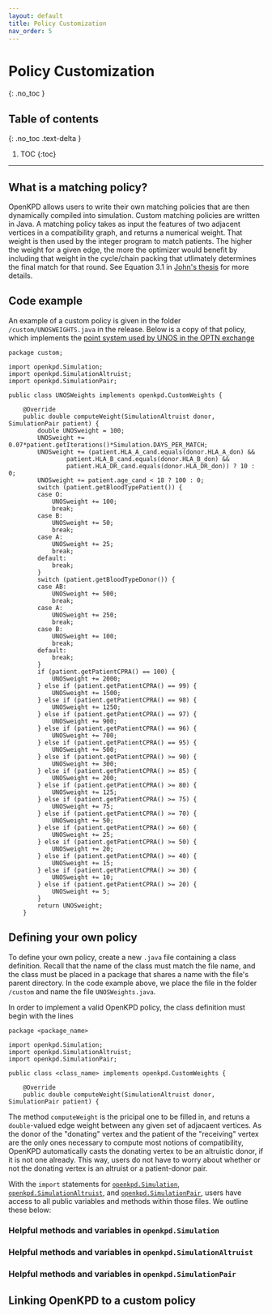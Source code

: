 ```yaml
---
layout: default
title: Policy Customization
nav_order: 5
---
```


# Policy Customization
{: .no_toc }

## Table of contents
{: .no_toc .text-delta }

1. TOC
{:toc}

---

## What is a matching policy?

OpenKPD allows users to write their own matching policies that are then dynamically compiled into simulation. Custom matching policies are written in Java. A matching policy takes as input the features of two adjacent vertices in a compatibility graph, and returns a numerical weight. That weight is then used by the integer program to match patients. The higher the weight for a given edge, the more the optimizer would benefit by including that weight in the cycle/chain packing that utlimately determines the final match for that round. See Equation 3.1 in [John's thesis](http://jpdickerson.com/pubs/dickerson16unified.pdf) for more details. 

## Code example

An example of a custom policy is given in the folder `/custom/UNOSWEIGHTS.java` in the release. Below is a copy of that policy, which implements the [point system used by UNOS in the OPTN exchange](https://optn.transplant.hrsa.gov/media/3239/20191011_kidney_kpd_priority_points.pdf)

```
package custom;

import openkpd.Simulation;
import openkpd.SimulationAltruist;
import openkpd.SimulationPair;

public class UNOSWeights implements openkpd.CustomWeights {

	@Override
	public double computeWeight(SimulationAltruist donor, SimulationPair patient) {
		double UNOSweight = 100;
		UNOSweight += 0.07*patient.getIterations()*Simulation.DAYS_PER_MATCH;
		UNOSweight += (patient.HLA_A_cand.equals(donor.HLA_A_don) &&
				patient.HLA_B_cand.equals(donor.HLA_B_don) &&
				patient.HLA_DR_cand.equals(donor.HLA_DR_don)) ? 10 : 0;
		UNOSweight += patient.age_cand < 18 ? 100 : 0;
		switch (patient.getBloodTypePatient()) {
		case O:
			UNOSweight += 100;
			break;
		case B:
			UNOSweight += 50;
			break;
		case A:
			UNOSweight += 25;
			break;
		default:
			break;
		}
		switch (patient.getBloodTypeDonor()) {
		case AB:
			UNOSweight += 500;
			break;
		case A:
			UNOSweight += 250;
			break;
		case B:
			UNOSweight += 100;
			break;
		default:
			break;
		}
		if (patient.getPatientCPRA() == 100) {
			UNOSweight += 2000;
		} else if (patient.getPatientCPRA() == 99) {
			UNOSweight += 1500;
		} else if (patient.getPatientCPRA() == 98) {
			UNOSweight += 1250;
		} else if (patient.getPatientCPRA() == 97) {
			UNOSweight += 900;
		} else if (patient.getPatientCPRA() == 96) {
			UNOSweight += 700;
		} else if (patient.getPatientCPRA() == 95) {
			UNOSweight += 500;
		} else if (patient.getPatientCPRA() >= 90) {
			UNOSweight += 300;
		} else if (patient.getPatientCPRA() >= 85) {
			UNOSweight += 200;
		} else if (patient.getPatientCPRA() >= 80) {
			UNOSweight += 125;
		} else if (patient.getPatientCPRA() >= 75) {
			UNOSweight += 75;
		} else if (patient.getPatientCPRA() >= 70) {
			UNOSweight += 50;
		} else if (patient.getPatientCPRA() >= 60) {
			UNOSweight += 25;
		} else if (patient.getPatientCPRA() >= 50) {
			UNOSweight += 20;
		} else if (patient.getPatientCPRA() >= 40) {
			UNOSweight += 15;
		} else if (patient.getPatientCPRA() >= 30) {
			UNOSweight += 10;
		} else if (patient.getPatientCPRA() >= 20) {
			UNOSweight += 5;
		}
		return UNOSweight;
	}
  ```


## Defining your own policy

To define your own policy, create a new `.java` file containing a class definition. Recall that the name of the class must match the file name, and the class must be placed in a package that shares a name with the file's parent directory. In the code example above, we place the file in the folder `/custom` and name the file `UNOSWeights.java`. 

In order to implement a valid OpenKPD policy, the class definition must begin with the lines
```
package <package_name>

import openkpd.Simulation;
import openkpd.SimulationAltruist;
import openkpd.SimulationPair;

public class <class_name> implements openkpd.CustomWeights {

	@Override
	public double computeWeight(SimulationAltruist donor, SimulationPair patient) {
```

The method `computeWeight` is the pricipal one to be filled in, and retuns a `double`-valued edge weight between any given set of adjacaent vertices. As the donor of the "donating" vertex and the patient of the "receiving" vertex are the only ones necessary to compute most notions of compatibility, OpenKPD automatically casts the donating vertex to be an altruistic donor, if it is not one already. This way, users do not have to worry about whether or not the donating vertex is an altruist or a patient-donor pair. 

With the `import` statements for [`openkpd.Simulation`](https://github.com/ndurvasula/OpenKPD/blob/master/source/src/openkpd/Simulation.java), [`openkpd.SimulationAltruist`](https://github.com/ndurvasula/OpenKPD/blob/master/source/src/openkpd/SimulationAltruist.java), and [`openkpd.SimulationPair`](https://github.com/ndurvasula/OpenKPD/blob/master/source/src/openkpd/SimulationPair.java), users have access to all public variables and methods within those files. We outline these below:

### Helpful methods and variables in `openkpd.Simulation`



### Helpful methods and variables in `openkpd.SimulationAltruist`

### Helpful methods and variables in `openkpd.SimulationPair`



## Linking OpenKPD to a custom policy